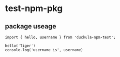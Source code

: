# test-npm-pkg

## package useage

```
import { hello, username } from 'duckula-npm-test';

hello('Tiger')
console.log('username is', username)
```

